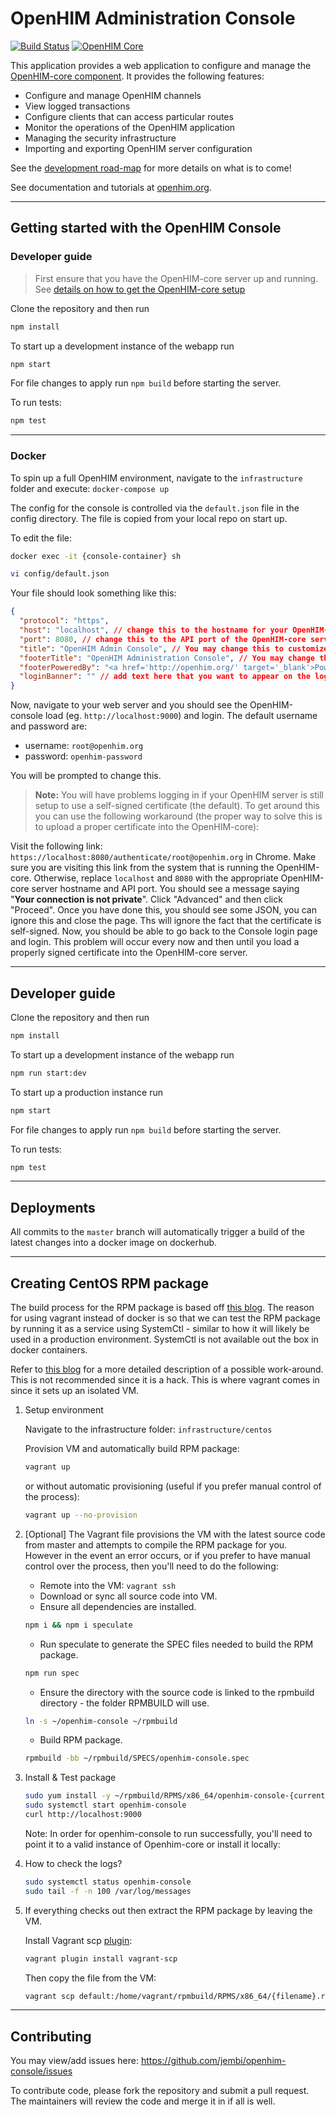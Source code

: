# OpenHIM Administration Console

[![Build Status](https://travis-ci.org/jembi/openhim-console.svg?branch=master)](https://travis-ci.org/jembi/openhim-console) [![OpenHIM Core](https://img.shields.io/badge/openhim--core-3.4.x-brightgreen.svg)](http://openhim.readthedocs.org/en/v3.4.2/user-guide/versioning.html)

This application provides a web application to configure and manage the [OpenHIM-core component](https://github.com/jembi/openhim-core-js). It provides the following features:

* Configure and manage OpenHIM channels
* View logged transactions
* Configure clients that can access particular routes
* Monitor the operations of the OpenHIM application
* Managing the security infrastructure
* Importing and exporting OpenHIM server configuration

See the [development road-map](http://openhim.org/docs/introduction/roadmap) for more details on what is to come!

See documentation and tutorials at [openhim.org](http://openhim.org).

---

## Getting started with the OpenHIM Console

### Developer guide

> First ensure that you have the OpenHIM-core server up and running. See [details on how to get the OpenHIM-core setup](https://github.com/jembi/openhim-core-js/blob/master/README.md)

Clone the repository and then run

```sh
npm install
```

To start up a development instance of the webapp run

```sh
npm start
```

For file changes to apply run `npm build` before starting the server.

To run tests:

```sh
npm test
```

---

### Docker

To spin up a full OpenHIM environment, navigate to the `infrastructure` folder and execute: `docker-compose up`

The config for the console is controlled via the `default.json` file in the config directory. The file is copied from your local repo on start up.

To edit the file:

```sh
docker exec -it {console-container} sh

vi config/default.json
```

Your file should look something like this:

``` json
{
  "protocol": "https",
  "host": "localhost", // change this to the hostname for your OpenHIM-core server (This hostname _MUST_ be publicly accessible)
  "port": 8080, // change this to the API port of the OpenHIM-core server, default is 8080
  "title": "OpenHIM Admin Console", // You may change this to customize the title of the OpenHIM-console instance
  "footerTitle": "OpenHIM Administration Console", // You may change this to customize the footer of the OpenHIM-console instance
  "footerPoweredBy": "<a href='http://openhim.org/' target='_blank'>Powered by OpenHIM</a>",
  "loginBanner": "" // add text here that you want to appear on the login screen, if any.
}
```

Now, navigate to your web server and you should see the OpenHIM-console load (eg. `http://localhost:9000`) and login. The default username and password are:

* username: `root@openhim.org`
* password: `openhim-password`

You will be prompted to change this.

> **Note:** You will have problems logging in if your OpenHIM server is still setup to use a self-signed certificate (the default). To get around this you can use the following workaround (the proper way to solve this is to upload a proper certificate into the OpenHIM-core):

Visit the following link: `https://localhost:8080/authenticate/root@openhim.org` in Chrome. Make sure you are visiting this link from the system that is running the OpenHIM-core. Otherwise, replace `localhost` and `8080` with the appropriate OpenHIM-core server hostname and API port. You should see a message saying "**Your connection is not private**". Click "Advanced" and then click "Proceed". Once you have done this, you should see some JSON, you can ignore this and close the page. Ths will ignore the fact that the certificate is self-signed. Now, you should be able to go back to the Console login page and login. This problem will occur every now and then until you load a properly signed certificate into the OpenHIM-core server.

---

## Developer guide

Clone the repository and then run

```sh
npm install
```

To start up a development instance of the webapp run

```sh
npm run start:dev
```

To start up a production instance run

```sh
npm start
```

For file changes to apply run `npm build` before starting the server.

To run tests:

```sh
npm test
```

---

## Deployments

All commits to the `master` branch will automatically trigger a build of the latest changes into a docker image on dockerhub.

---

## Creating CentOS RPM package

The build process for the RPM package is based off [this blog](https://github.com/bbc/speculate/wiki/Packaging-a-Node.js-project-as-an-RPM-for-CentOS-7). The reason for using vagrant instead of docker is so that we can test the RPM package by running it as a service using SystemCtl - similar to how it will likely be used in a production environment. SystemCtl is not available out the box in docker containers.

Refer to [this blog](https://developers.redhat.com/blog/2014/05/05/running-systemd-within-docker-container/) for a more detailed description of a possible work-around. This is not recommended since it is a hack. This is where vagrant comes in since it sets up an isolated VM.

1. Setup environment

    Navigate to the infrastructure folder: `infrastructure/centos`

    Provision VM and automatically build RPM package:

    ```bash
    vagrant up
    ```

    or without automatic provisioning (useful if you prefer manual control of the process):

    ```bash
    vagrant up --no-provision
    ```

1. [Optional] The Vagrant file provisions the VM with the latest source code from master and attempts to compile the RPM package for you. However in the event an error occurs, or if you prefer to have manual control over the process, then you'll need to do the following:

    * Remote into the VM: `vagrant ssh`
    * Download or sync all source code into VM.
    * Ensure all dependencies are installed.

    ```bash
    npm i && npm i speculate
    ```

    * Run speculate to generate the SPEC files needed to build the RPM package.

    ```bash
    npm run spec
    ```

    * Ensure the directory with the source code is linked to the rpmbuild directory - the     folder RPMBUILD will use.

    ```bash
    ln -s ~/openhim-console ~/rpmbuild
    ```

    * Build RPM package.

    ```bash
    rpmbuild -bb ~/rpmbuild/SPECS/openhim-console.spec
    ```

1. Install & Test package

    ```bash
    sudo yum install -y ~/rpmbuild/RPMS/x86_64/openhim-console-{current_version}.x86_64.rpm
    sudo systemctl start openhim-console
    curl http://localhost:9000
    ```

    Note: In order for openhim-console to run successfully, you'll need to point it to a    valid instance of Openhim-core or install it locally:

1. How to check the logs?

    ```bash
    sudo systemctl status openhim-console
    sudo tail -f -n 100 /var/log/messages
    ```

1. If everything checks out then extract the RPM package by leaving the VM.

    Install Vagrant scp [plugin](https://github.com/invernizzi/vagrant-scp):

    ```bash
    vagrant plugin install vagrant-scp
    ```

    Then copy the file from the VM:

    ```bash
    vagrant scp default:/home/vagrant/rpmbuild/RPMS/x86_64/{filename}.rpm .
    ```

---

## Contributing

You may view/add issues here: <https://github.com/jembi/openhim-console/issues>

To contribute code, please fork the repository and submit a pull request. The maintainers will review the code and merge it in if all is well.
